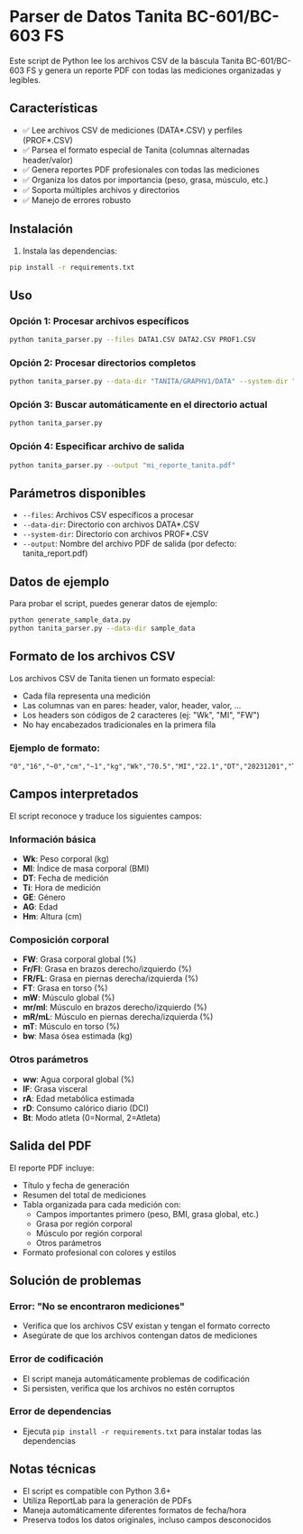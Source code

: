 # Parser de Datos Tanita BC-601/BC-603 FS

Este script de Python lee los archivos CSV de la báscula Tanita BC-601/BC-603 FS y genera un reporte PDF con todas las mediciones organizadas y legibles.

## Características

- ✅ Lee archivos CSV de mediciones (DATA*.CSV) y perfiles (PROF*.CSV)
- ✅ Parsea el formato especial de Tanita (columnas alternadas header/valor)
- ✅ Genera reportes PDF profesionales con todas las mediciones
- ✅ Organiza los datos por importancia (peso, grasa, músculo, etc.)
- ✅ Soporta múltiples archivos y directorios
- ✅ Manejo de errores robusto

## Instalación

1. Instala las dependencias:
```bash
pip install -r requirements.txt
```

## Uso

### Opción 1: Procesar archivos específicos
```bash
python tanita_parser.py --files DATA1.CSV DATA2.CSV PROF1.CSV
```

### Opción 2: Procesar directorios completos
```bash
python tanita_parser.py --data-dir "TANITA/GRAPHV1/DATA" --system-dir "TANITA/GRAPHV1/SYSTEM"
```

### Opción 3: Buscar automáticamente en el directorio actual
```bash
python tanita_parser.py
```

### Opción 4: Especificar archivo de salida
```bash
python tanita_parser.py --output "mi_reporte_tanita.pdf"
```

## Parámetros disponibles

- `--files`: Archivos CSV específicos a procesar
- `--data-dir`: Directorio con archivos DATA*.CSV
- `--system-dir`: Directorio con archivos PROF*.CSV  
- `--output`: Nombre del archivo PDF de salida (por defecto: tanita_report.pdf)

## Datos de ejemplo

Para probar el script, puedes generar datos de ejemplo:

```bash
python generate_sample_data.py
python tanita_parser.py --data-dir sample_data
```

## Formato de los archivos CSV

Los archivos CSV de Tanita tienen un formato especial:
- Cada fila representa una medición
- Las columnas van en pares: header, valor, header, valor, ...
- Los headers son códigos de 2 caracteres (ej: "Wk", "MI", "FW")
- No hay encabezados tradicionales en la primera fila

### Ejemplo de formato:
```csv
"0","16","~0","cm","~1","kg","Wk","70.5","MI","22.1","DT","20231201","Ti","1430"
```

## Campos interpretados

El script reconoce y traduce los siguientes campos:

### Información básica
- **Wk**: Peso corporal (kg)
- **MI**: Índice de masa corporal (BMI)
- **DT**: Fecha de medición
- **Ti**: Hora de medición
- **GE**: Género
- **AG**: Edad
- **Hm**: Altura (cm)

### Composición corporal
- **FW**: Grasa corporal global (%)
- **Fr/Fl**: Grasa en brazos derecho/izquierdo (%)
- **FR/FL**: Grasa en piernas derecha/izquierda (%)
- **FT**: Grasa en torso (%)
- **mW**: Músculo global (%)
- **mr/ml**: Músculo en brazos derecho/izquierdo (%)
- **mR/mL**: Músculo en piernas derecha/izquierda (%)
- **mT**: Músculo en torso (%)
- **bw**: Masa ósea estimada (kg)

### Otros parámetros
- **ww**: Agua corporal global (%)
- **IF**: Grasa visceral
- **rA**: Edad metabólica estimada
- **rD**: Consumo calórico diario (DCI)
- **Bt**: Modo atleta (0=Normal, 2=Atleta)

## Salida del PDF

El reporte PDF incluye:
- Título y fecha de generación
- Resumen del total de mediciones
- Tabla organizada para cada medición con:
  - Campos importantes primero (peso, BMI, grasa global, etc.)
  - Grasa por región corporal
  - Músculo por región corporal
  - Otros parámetros
- Formato profesional con colores y estilos

## Solución de problemas

### Error: "No se encontraron mediciones"
- Verifica que los archivos CSV existan y tengan el formato correcto
- Asegúrate de que los archivos contengan datos de mediciones

### Error de codificación
- El script maneja automáticamente problemas de codificación
- Si persisten, verifica que los archivos no estén corruptos

### Error de dependencias
- Ejecuta `pip install -r requirements.txt` para instalar todas las dependencias

## Notas técnicas

- El script es compatible con Python 3.6+
- Utiliza ReportLab para la generación de PDFs
- Maneja automáticamente diferentes formatos de fecha/hora
- Preserva todos los datos originales, incluso campos desconocidos 